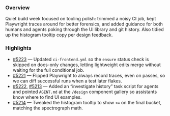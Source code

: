 ### Overview
Quiet build week focused on tooling polish: trimmed a noisy CI job, kept Playwright traces around for better forensics, and added guidance for both humans and agents poking through the UI library and git history. Also tidied up the histogram tooltip copy per design feedback.

### Highlights
- [#5223](https://github.com/axiomhq/app/pull/5223) — Updated `ci-frontend.yml` so the `ensure` status check is skipped on docs-only changes, letting lightweight edits merge without waiting for the full conditional job.
- [#5221](https://github.com/axiomhq/app/pull/5221) — Flipped Playwright to always record traces, even on passes, so we can diff successful runs when a test later flakes.
- [#5222](https://github.com/axiomhq/app/pull/5222), [#5213](https://github.com/axiomhq/app/pull/5213) — Added an “investigate history” task script for agents and pointed `AGENT.md` at the `/design` component gallery so assistants know where to find UI examples.
- [#5214](https://github.com/axiomhq/app/pull/5214) — Tweaked the histogram tooltip to show `<=` on the final bucket, matching the spectrograph math.
